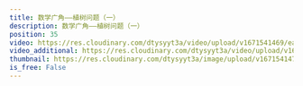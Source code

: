 ```yaml
---
title: 数学广角——植树问题（一）
description: 数学广角——植树问题（一）
position: 35
video: https://res.cloudinary.com/dtysyyt3a/video/upload/v1671541469/easymath/5年级上/07单元植树问题/no7mr2tzf9nwwhvad5r5.mp4
video_additional: https://res.cloudinary.com/dtysyyt3a/video/upload/v1671541494/easymath/5年级上/07单元植树问题/每课一题的解答视频/kpfaxehuawl9jmxyjbyw.mp4
thumbnail: https://res.cloudinary.com/dtysyyt3a/image/upload/v1671541472/easymath/5年级上/07单元植树问题/xrjltpfbgibejmmdpidi.png
is_free: False
---
```

